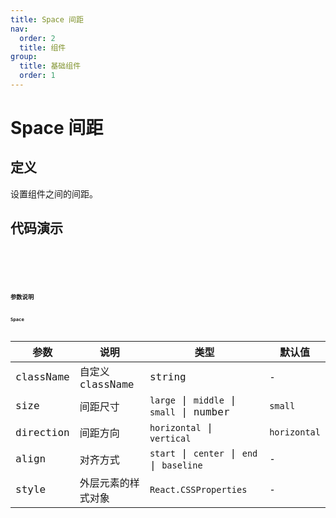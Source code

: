 ```yaml
---
title: Space 间距
nav:
  order: 2
  title: 组件
group:
  title: 基础组件
  order: 1
---
```


# Space 间距

## 定义

设置组件之间的间距。

## 代码演示

<code src='./demos/base.tsx' title='间距' desc='基础用法' />
<code src='./demos/vertical.tsx' title='间距' desc='水平方向' />
<code src='./demos/size.tsx' title='间距' desc='设置尺寸' />
<code src='./demos/custom-size.tsx' title='间距' desc='自定义尺寸' />
<code src='./demos/align.tsx' title='间距' desc='对齐方式' />

## 参数说明

### Space

| 参数      | 说明               | 类型                                       | 默认值       |
| --------- | ------------------ | ------------------------------------------ | ------------ |
| className | 自定义 className   | string                                     | -            |
| size      | 间距尺寸           | `large` \| `middle` \| `small` \| number   | `small`      |
| direction | 间距方向           | `horizontal` \| `vertical`                 | `horizontal` |
| align     | 对齐方式           | `start` \| `center` \| `end` \| `baseline` | -            |
| style     | 外层元素的样式对象 | `React.CSSProperties`                      | -            |
